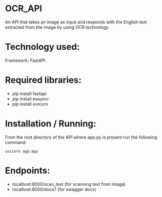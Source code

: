 # OCR_API
An API that takes an image as input and responds with the English text extracted from the image by using OCR technology.

# Technology used:
Framework: FastAPI


# Required libraries:
- pip install fastapi
- pip install easyocr
- pip install uvicorn

# Installation / Running:
From the root directory of the API where app.py is present run the following command:

    uvicorn app:app

# Endpoints:
- localhost:8000/scan_text    (for scanning text from image)
- localhost:8000/docs7        (for swagger docs)
